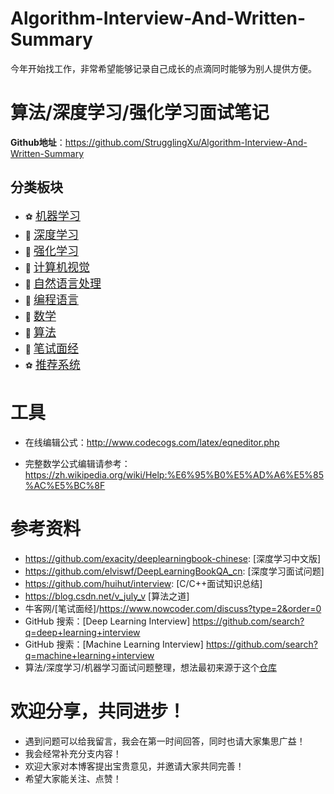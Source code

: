 Algorithm-Interview-And-Written-Summary
===
今年开始找工作，非常希望能够记录自己成长的点滴同时能够为别人提供方便。

算法/深度学习/强化学习面试笔记
===
**Github地址**：https://github.com/StrugglingXu/Algorithm-Interview-And-Written-Summary

分类板块
---

<!-- | 1 | 2 | 3 | 4 | 5 | 6 | 7 | 8 | 9 | 10 |
| :-: | :-: | :-: | :-: | :-: | :-: | :-: | :-: | :-: | :-: |
| 机器学习<br/>[:soccer:](./1_机器学习) | 深度学习<br/>[:basketball:](./2_深度学习) | 强化学习<br/>[:hamburger:](./3_强化学习) | 计算机视觉<br/>[:fries:](./4_计算机视觉) | 自然语言处理<br/>[:apple:](./5_自然语言处理) | 编程语言<br/>[:strawberry:](./6_编程语言) |数学<br/>[:cherries:](./7_数学) |  算法<br/>[:cookie:](./8_算法) |笔试面经<br/>[:cookie:](./9_笔试面经) |推荐系统<br/>[:cookie:](./10_推荐系统) |  -->

<!-- <table style="width:100%; table-layout:fixed;">
  <tr>
    <td>1</td>
    <td>2</td>
    <td>3</td>
    <td>4</td>
    <td>5</td>
    <td>6</td>
    <td>7</td>
    <td>8</td>
    <td>9</td>
    <td>10</td>
  </tr>
  <tr>
    <td>机器学习<br/>[:soccer:](./1_机器学习)</td>
    <td>深度学习<br/>[:basketball:](./2_深度学习)</td>
    <td>强化学习<br/>[:hamburger:](./3_强化学习)</td>
    <td>计算机视觉<br/>[:fries:](./D-计算机视觉)</td>
    <td>算法<br/>[:apple:](./E-算法)</td>
    <td>数学<br/>[:cherries:](./F-数学)</td>
    <td>编程语言<br/>[:strawberry:](./G-编程语言)</td>
    <td>笔试面经<br/>[:cookie:](./H-笔试面经)</td>
  </tr>
</table> -->

- :soccer: [<font size=+1>机器学习</font>](./1_机器学习)
- :basketball: [<font size=+1>深度学习</font>](./2_深度学习)
- :hamburger: [<font size=+1>强化学习</font>](./3_强化学习)
- :fries: [<font size=+1>计算机视觉</font>](./4_计算机视觉)
- :basketball: [<font size=+1>自然语言处理</font>](./5_自然语言处理)
- :strawberry: [<font size=+1>编程语言</font>](./6_编程语言)
- :cherries: [<font size=+1>数学</font>](./7_数学)
- :apple: [<font size=+1>算法</font>](./8_算法)
- :cookie: [<font size=+1>笔试面经</font>](./9_笔试面经)
- :soccer: [<font size=+1>推荐系统</font>](./10_推荐系统)

# 工具
* 在线编辑公式：http://www.codecogs.com/latex/eqneditor.php

* 完整数学公式编辑请参考：https://zh.wikipedia.org/wiki/Help:%E6%95%B0%E5%AD%A6%E5%85%AC%E5%BC%8F

# 参考资料
- https://github.com/exacity/deeplearningbook-chinese: [深度学习中文版]
- https://github.com/elviswf/DeepLearningBookQA_cn: [深度学习面试问题]
- https://github.com/huihut/interview: [C/C++面试知识总结]
- https://blog.csdn.net/v_july_v [算法之道]
- 牛客网/[笔试面经]/https://www.nowcoder.com/discuss?type=2&order=0
- GitHub 搜索：[Deep Learning Interview] https://github.com/search?q=deep+learning+interview
- GitHub 搜索：[Machine Learning Interview] https://github.com/search?q=machine+learning+interview
- 算法/深度学习/机器学习面试问题整理，想法最初来源于这个[仓库](https://github.com/elviswf/DeepLearningBookQA_cn)

# 欢迎分享，共同进步！
* 遇到问题可以给我留言，我会在第一时间回答，同时也请大家集思广益！
* 我会经常补充分支内容！
* 欢迎大家对本博客提出宝贵意见，并邀请大家共同完善！
* 希望大家能关注、点赞！

